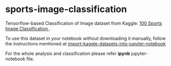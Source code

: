 # sports-image-classification
 Tensorflow-based Classification of Image dataset from Kaggle: [100 Sports Image Classification ](https://www.kaggle.com/datasets/gpiosenka/sports-classification).

To use this dataset in your notebook without downloading it manually, follow the instructions mentioned at [import-kaggle-datasets-into-jupyter-notebook](https://saturncloud.io/blog/how-to-import-kaggle-datasets-into-jupyter-notebook/)

For the whole analysis and classification please refer **ipynb** jupyter-notebook file.
